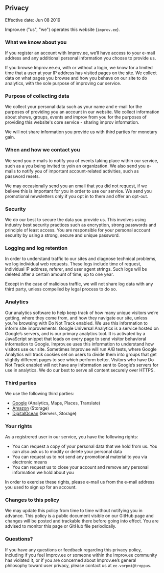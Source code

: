 ## Privacy

Effective date: Jun 08 2019

Improv.ee ("us", "we") operates this website (`improv.ee`).

### What we know about you

If you register an account with Improv.ee, we’ll have access to your e-mail address and any additional personal information you choose to provide us.

If you browse Improv.ee.eu, with or without a login, we know for a limited time that a user at your IP address has visited pages on the site. We collect data on what pages you browse and how you behave on our site to do analytics, with the sole purpose of improving our service.

### Purpose of collecting data

We collect your personal data such as your name and e-mail for the purposes of providing you an account in our website. We collect information about shows, groups, events and improv from you for the purposes of providing this website's core service - sharing improv information.

We will not share information you provide us with third parties for monetary gain.

### When and how we contact you

We send you e-mails to notify you of events taking place within our service, such as a you being invited to yoin an organization. We also send you e-mails to notify you of important account-related activities, such as password resets.

We may occasionally send you an email that you did not request, if we believe this is important for you in order to use our service. We send you promotional newsletters only if you opt in to them and offer an opt-out.

### Security

We do our best to secure the data you provide us. This involves using industry best security practices such as encryption, strong passwords and principle of least access. You are responsible for your personal account security by using a strong, secure and unique password.

### Logging and log retention

In order to understand traffic to our sites and diagnose technical problems, we log individual web requests. These logs include time of request, individual IP address, referer, and user agent strings. Such logs will be deleted after a certain amount of time, up to one year.

Except in the case of malicious traffic, we will not share log data with any third party, unless compelled by legal process to do so.

### Analytics

Our analytics software to help keep track of how many unique visitors we’re getting, where they come from, and how they navigate our site, unless you’re browsing with Do Not Track enabled. We use this information to inform site improvements. Google Universal Analytics is a service hosted on Google’s servers, and is our primary analytics tool. It is activated by a JavaScript snippet that loads on every page to send visitor behavioral information to Google. Improv.ee uses this information to understand how visitors use our site. Sometimes Improv.ee will run A/B tests, where Google Analytics will track cookies set on users to divide them into groups that get slightly different pages to see which perform better. Visitors who have Do Not Track enabled will not have any information sent to Google’s servers for use in analytics. We do our best to serve all content securely over HTTPS.

### Third parties

We use the following third parties:

- [Google](https://policies.google.com/privacy) (Analytics, Maps, Places, Translate)
- [Amazon](https://aws.amazon.com/privacy/) (Storage)
- [DigitalOcean](https://www.digitalocean.com/legal/privacy-policy/) (Servers, Storage)


### Your rights

As a registrered user in our service, you have the following rights:

*   You can request a copy of your personal data that we hold from us. You can also ask us to modify or delete your personal data
*   You can request us to not send any promotional material to you via electronic means
*   You can request us to close your account and remove any personal information we hold about you

In order to exercise these rights, please e-mail us from the e-mail address you used to sign up for an account.

### Changes to this policy

We may update this policy from time to time without notifying you in advance. This policy is a public document visible on our GitHub page and changes will be posted and trackable there before going into effect. You are advised to monitor this page or GitHub file periodically.

### Questions?

If you have any questions or feedback regarding this privacy policy, including if you feel Improv.ee or someone within the Improv.ee community has violated it, or if you are concerned about Improv.ee’s general philosophy toward user privacy, please contact us at `ee.vorpmi@troppus`.